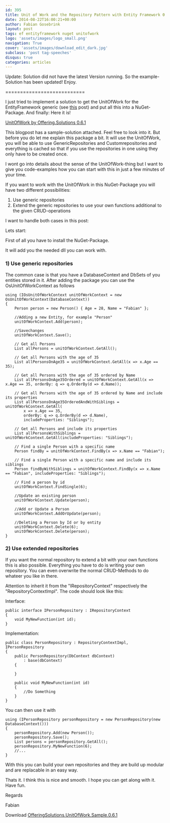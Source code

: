 ```yaml
---
id: 395
title: Unit of Work and the Repository Pattern with Entity Framework 0.6.1
date: 2014-08-22T16:00:21+00:00
author: Fabian Gosebrink
layout: post
tags: ef entityframework nuget unitofwork 
logo: 'assets/images/logo_small.png'
navigation: True
cover: 'assets/images/download_edit_dark.jpg'
subclass: 'post tag-speeches'
disqus: true
categories: articles
---
```


Update: Solution did not have the latest Version running. So the example-Solution has been updated! Enjoy.

===========================

I just tried to implement a solution to get the UnitOfWork for the EntityFramework generic (see [this](http://offering.solutions/2014/07/01/asp-net-mvc-architecture-part-iii-generic-repositories-and-unitofwork/ "ASP.NET MVC Architecture (Part III): Generic Repositories and UnitOfWork") post) and put all this into a NuGet-Package. And finally: Here it is!

[UnitOfWork by Offering.Solutions 0.6.1](https://www.nuget.org/packages/OfferingSolutions.UnitOfWork.Structure/0.6.1)

This blogpost has a sample-solution attached. Feel free to look into it. But before you do let me explain this package a bit. It will use the UnitOfWork, you will be able to use GenericRepositories and Customrepositories and everything is cached so that if you use the repositories in one using they only have to be created once.

I wont go into details about the sense of the UnitOfWork-thing but I want to give you code-examples how you can start with this in just a few minutes of your time.

If you want to work with the UnitOfWork in this NuGet-Package you will have two different possibilities:

  1. Use generic repositories
  2. Extend the generic repositories to use your own functions additional to the given CRUD-operations

I want to handle both cases in this post:

Lets start:

First of all you have to install the NuGet-Package.

It will add you the needed dll you can work with.

### 1) Use generic repositories

The common case is that you have a DatabaseContext and DbSets of you entities stored in it. After adding the package you can use the OsUnitOfWorkContext as follows

<pre><code class="cs">using (IOsUnitOfWorkContext unitOfWorkContext = new OsUnitOfWorkContext(DatabaseContext))
{
	Person person = new Person() { Age = 28, Name = "Fabian" };

	//Adding a new Entity, for example "Person"
	unitOfWorkContext.Add(person);

	//Savechanges
	unitOfWorkContext.Save();

	// Get all Persons
	List<Person> allPersons = unitOfWorkContext.GetAll<Person>();

	// Get all Persons with the age of 35
	List<Person> allPersonsOnAge35 = unitOfWorkContext.GetAll<Person>(x => x.Age == 35);

	// Get all Persons with the age of 35 ordered by Name
	List<Person> allPersonsOnAge35Ordered = unitOfWorkContext.GetAll<Person>(x => x.Age == 35, orderBy: q => q.OrderBy(d => d.Name));

	// Get all Persons with the age of 35 ordered by Name and include its properties
	List<Person> allPersonsOnAge35OrderedAndWithSiblings = unitOfWorkContext.GetAll<Person>(
		x => x.Age == 35,
		orderBy: q => q.OrderBy(d => d.Name),
		includeProperties: "Siblings");

	// Get all Persons and include its properties
	List<Person> allPersonsWithSiblings = unitOfWorkContext.GetAll<Person>(includeProperties: "Siblings");

	// Find a single Person with a specific name
	Person findBy = unitOfWorkContext.FindBy<Person>(x => x.Name == "Fabian");

	// Find a single Person with a specific name and include its siblings
	Person findByWithSiblings = unitOfWorkContext.FindBy<Person>(x => x.Name == "Fabian", includeProperties: "Siblings");

	// Find a person by id 
	unitOfWorkContext.FindSingle<Person>(6);

	//Update an existing person
	unitOfWorkContext.Update(person);

	//Add or Update a Person
	unitOfWorkContext.AddOrUpdate<Person>(person);

	//Deleting a Person by Id or by entity
	unitOfWorkContext.Delete<Person>(6);
	unitOfWorkContext.Delete(person);
}</code></pre>

### 2) Use extended repositories

If you want the normal repository to extend a bit with your own functions this is also possible. Everything you have to do is writing your own repository. You can even overwrite the normal CRUD-Methods to do whateer you like in there.

Attention to inherit it from the "IRepositoryContext<YourEntity>" respectively the "RepositoryContextImpl<YourEntity>". The code should look like this:

Interface:

<pre><code class="cs">public interface IPersonRepository : IRepositoryContext<Person>
{
	void MyNewFunction(int id);
}</code></pre>



Implementation:

<pre><code class="cs">public class PersonRepository : RepositoryContextImpl<Person>, IPersonRepository
{
	public PersonRepository(DbContext dbContext)
		: base(dbContext)
	{

	}

	public void MyNewFunction(int id)
	{
		//Do Something
	}
}</code></pre>

You can then use it with



<pre><code class="cs">using (IPersonRepository personRepository = new PersonRepository(new DatabaseContext()))
{
	personRepository.Add(new Person());
	personRepository.Save();
	List<Person> persons = personRepository.GetAll();
	personRepository.MyNewFunction(6);
	//...
}</code></pre>

With this you can build your own repositories and they are build up modular and are replacable in an easy way.

Thats it. I think this is nice and smooth. I hope you can get along with it. Have fun.

Regards

Fabian

Download [OfferingSolutions.UnitOfWork.Sample.0.6.1](http://offering.solutions/wp-content/uploads/2014/08/OfferingSolutions.UnitOfWork.Sample.0.6.1.zip)
